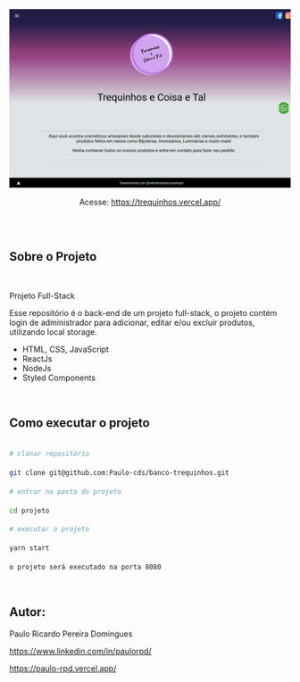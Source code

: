 <div align="center">
    <img src="./src/assets/trequinhos.png" width="600px" />
</div>
<div align="center">
    <p> Acesse: <a href="https://trequinhos.vercel.app/" target="blanck" >https://trequinhos.vercel.app/</a>
    </p>
</div>
</br></br>
<h2>Sobre o Projeto </h2>
</br>
<div>
<p>Projeto Full-Stack</p>
<p> Esse repositório é o back-end de um projeto full-stack, o projeto contém login de administrador para adicionar, editar e/ou excluir produtos, utilizando local storage.
</p>
</div>
<div >
<ul>
<li>HTML, CSS, JavaScript</li>
<li>ReactJs</li>
<li>NodeJs</li>
<li>Styled Components</li>
</ul>
</div>
</br>
<h2>Como executar o projeto</h2>

```bash

# clonar repositório

git clone git@github.com:Paulo-cds/banco-trequinhos.git

# entrar na pasta do projeto

cd projeto

# executar o projeto

yarn start

o projeto será executado na porta 8080

```

</br>
<h2>Autor:</h2>
<p>Paulo Ricardo Pereira Domingues</p>
<p><a href="https://www.linkedin.com/in/paulorpd/" target="blanck">https://www.linkedin.com/in/paulorpd/</a></p>
<p><a href="https://paulo-rpd.vercel.app/" target="blanck">https://paulo-rpd.vercel.app/</a></p>